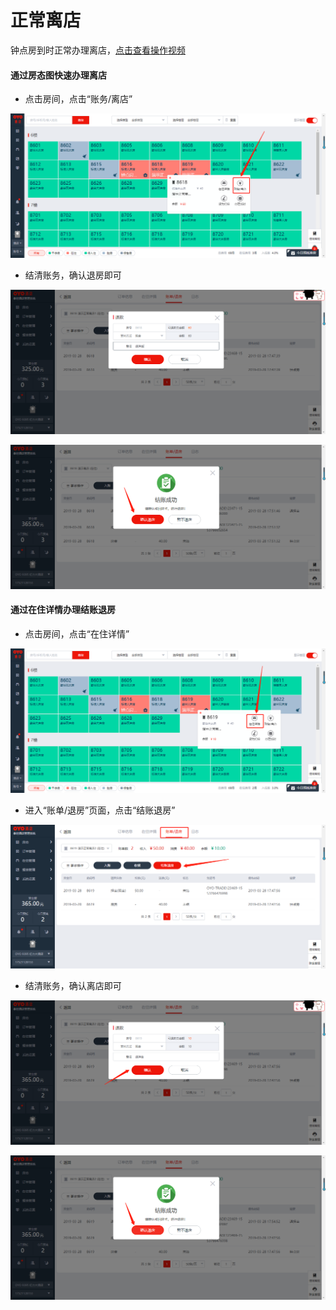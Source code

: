 # 正常离店

钟点房到时正常办理离店，[点击查看操作视频](http://crs-pms-vidio.oss-cn-beijing.aliyuncs.com/%E9%92%9F%E7%82%B9%E6%88%BF%E9%80%80%E6%88%BF.mp4)

#### 通过房态图快速办理离店

* 点击房间，点击“账务/离店”

![](../../../.gitbook/assets/image%20%28164%29.png)

* 结清账务，确认退房即可

![](../../../.gitbook/assets/image%20%28501%29.png)

![](../../../.gitbook/assets/image%20%28394%29.png)

#### 通过在住详情办理结账退房

* 点击房间，点击“在住详情”

![](../../../.gitbook/assets/image%20%28383%29.png)

* 进入“账单/退房”页面，点击“结账退房”

![](../../../.gitbook/assets/image%20%28441%29.png)

* 结清账务，确认离店即可

![](../../../.gitbook/assets/image%20%2816%29.png)

![](../../../.gitbook/assets/image%20%28388%29.png)






